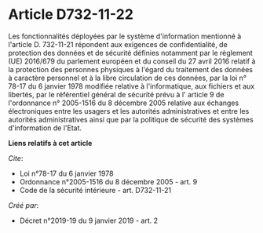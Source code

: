 # Article D732-11-22

Les fonctionnalités déployées par le système d'information mentionné à l'article D. 732-11-21 répondent aux exigences de
confidentialité, de protection des données et de sécurité définies notamment par le règlement (UE) 2016/679 du parlement
européen et du conseil du 27 avril 2016 relatif à la protection des personnes physiques à l'égard du traitement des données à
caractère personnel et à la libre circulation de ces données, par la  loi n° 78-17 du 6 janvier 1978  modifiée relative à
l'informatique, aux fichiers et aux libertés, par le référentiel général de sécurité prévu à l' article 9 de l'ordonnance n°
2005-1516 du 8 décembre 2005  relative aux échanges électroniques entre les usagers et les autorités administratives et entre
les autorités administratives ainsi que par la politique de sécurité des systèmes d'information de l'Etat.

**Liens relatifs à cet article**

_Cite_:

  - Loi n°78-17 du 6 janvier 1978
  - Ordonnance n°2005-1516 du 8 décembre 2005 - art. 9
  - Code de la sécurité intérieure - art. D732-11-21

_Créé par_:

  - Décret n°2019-19 du 9 janvier 2019 - art. 2
